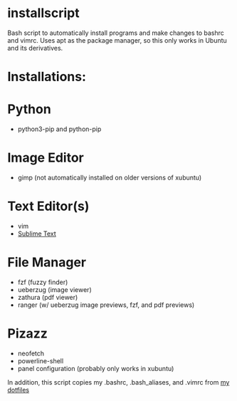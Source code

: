 # installscript
Bash script to automatically install programs and make changes to bashrc and vimrc. Uses apt as the package manager, so this only works in Ubuntu and its derivatives.

# Installations:


# Python
* python3-pip and python-pip

# Image Editor
* gimp (not automatically installed on older versions of xubuntu)

# Text Editor(s)
* vim
* [Sublime Text](https://www.sublimetext.com/)

# File Manager
* fzf (fuzzy finder)
* ueberzug (image viewer)
* zathura (pdf viewer)
* ranger (w/ ueberzug image previews, fzf, and pdf previews)

# Pizazz
* neofetch
* powerline-shell
* panel configuration (probably only works in xubuntu)

In addition, this script copies my .bashrc, .bash_aliases, and .vimrc from [my dotfiles](https://github.com/ddmin/Dotfiles)
